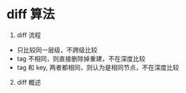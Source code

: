 # diff 算法

1.  diff 流程
   -  只比较同一层级，不跨级比较
   - tag 不相同，则直接删除掉重建，不在深度比较
   - tag 和 key, 两者都相同，则认为是相同节点，不在深度比较

2.  diff 概述



